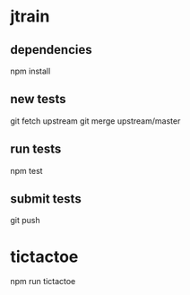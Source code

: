 # jtrain

## dependencies
npm install

## new tests
git fetch upstream
git merge upstream/master

## run tests
npm test

## submit tests
git push

# tictactoe
npm run tictactoe